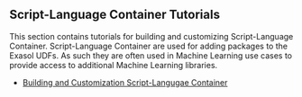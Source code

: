 ## Script-Language Container Tutorials

This section contains tutorials for building and customizing Script-Language Container. Script-Language Container are used for adding packages to the Exasol UDFs. As such they are often used in Machine Learning use cases to provide access to additional Machine Learning libraries.

* [Building and Customization Script-Langugae Container](script-languages.ipynb)
